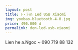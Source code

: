 ```yaml
---
layout: post
title: ﾄ・ﾃｨn Led USB Xiaomi
img: yoobao-bluetooth-4-0.jpg
price: 490.000 d
permalink: den-led-usb-xiaomi
---
```

Lien he a.Ngoc ~ 090 719 88 132
